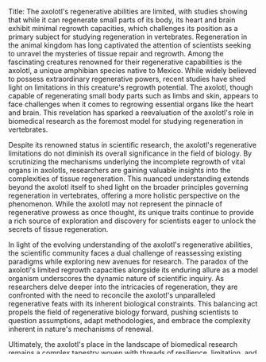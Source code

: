 Title: The axolotl's regenerative abilities are limited, with studies showing that while it can regenerate small parts of its body, its heart and brain exhibit minimal regrowth capacities, which challenges its position as a primary subject for studying regeneration in vertebrates.
Regeneration in the animal kingdom has long captivated the attention of scientists seeking to unravel the mysteries of tissue repair and regrowth. Among the fascinating creatures renowned for their regenerative capabilities is the axolotl, a unique amphibian species native to Mexico. While widely believed to possess extraordinary regenerative powers, recent studies have shed light on limitations in this creature's regrowth potential. The axolotl, though capable of regenerating small body parts such as limbs and skin, appears to face challenges when it comes to regrowing essential organs like the heart and brain. This revelation has sparked a reevaluation of the axolotl's role in biomedical research as the foremost model for studying regeneration in vertebrates.

Despite its renowned status in scientific research, the axolotl's regenerative limitations do not diminish its overall significance in the field of biology. By scrutinizing the mechanisms underlying the incomplete regrowth of vital organs in axolotls, researchers are gaining valuable insights into the complexities of tissue regeneration. This nuanced understanding extends beyond the axolotl itself to shed light on the broader principles governing regeneration in vertebrates, offering a more holistic perspective on the phenomenon. While the axolotl may not represent the pinnacle of regenerative prowess as once thought, its unique traits continue to provide a rich source of exploration and discovery for scientists eager to unlock the secrets of tissue regeneration.

In light of the evolving understanding of the axolotl's regenerative abilities, the scientific community faces a dual challenge of reassessing existing paradigms while exploring new avenues for research. The paradox of the axolotl's limited regrowth capacities alongside its enduring allure as a model organism underscores the dynamic nature of scientific inquiry. As researchers delve deeper into the intricacies of regeneration, they are confronted with the need to reconcile the axolotl's unparalleled regenerative feats with its inherent biological constraints. This balancing act propels the field of regenerative biology forward, pushing scientists to question assumptions, adapt methodologies, and embrace the complexity inherent in nature's mechanisms of renewal.

Ultimately, the axolotl's place in the landscape of biomedical research remains a complex tapestry woven with threads of resilience, limitation, and potential. While its regenerative abilities may not align perfectly with earlier narratives of boundless renewal, the axolotl continues to serve as a captivating subject of study that challenges scientists to probe deeper, think broader, and redefine the frontiers of regenerative medicine. By embracing the paradoxes inherent in the axolotl's biology, researchers embark on a journey of discovery that transcends conventional boundaries and opens new horizons of scientific exploration.